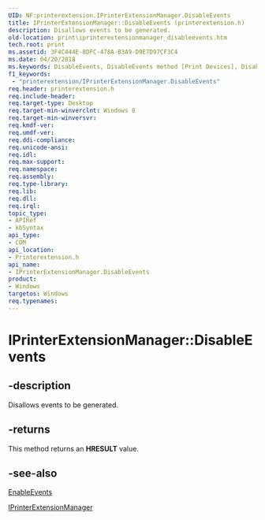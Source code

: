 ```yaml
---
UID: NF:printerextension.IPrinterExtensionManager.DisableEvents
title: IPrinterExtensionManager::DisableEvents (printerextension.h)
description: Disallows events to be generated.
old-location: print\iprinterextensionmanager_disableevents.htm
tech.root: print
ms.assetid: 3F4C444E-8DFC-478A-B3A9-D9E7D97CF3C4
ms.date: 04/20/2018
ms.keywords: DisableEvents, DisableEvents method [Print Devices], DisableEvents method [Print Devices],IPrinterExtensionManager interface, IPrinterExtensionManager interface [Print Devices],DisableEvents method, IPrinterExtensionManager.DisableEvents, IPrinterExtensionManager::DisableEvents, print.iprinterextensionmanager_disableevents, printerextension/IPrinterExtensionManager::DisableEvents
f1_keywords:
 - "printerextension/IPrinterExtensionManager.DisableEvents"
req.header: printerextension.h
req.include-header: 
req.target-type: Desktop
req.target-min-winverclnt: Windows 8
req.target-min-winversvr: 
req.kmdf-ver: 
req.umdf-ver: 
req.ddi-compliance: 
req.unicode-ansi: 
req.idl: 
req.max-support: 
req.namespace: 
req.assembly: 
req.type-library: 
req.lib: 
req.dll: 
req.irql: 
topic_type:
- APIRef
- kbSyntax
api_type:
- COM
api_location:
- Printerextension.h
api_name:
- IPrinterExtensionManager.DisableEvents
product:
- Windows
targetos: Windows
req.typenames: 
---
```


# IPrinterExtensionManager::DisableEvents


## -description


Disallows events to be generated.


## -returns



This method returns an <b>HRESULT</b> value.




## -see-also




<a href="https://docs.microsoft.com/windows-hardware/drivers/ddi/printerextension/nf-printerextension-iprinterextensionmanager-enableevents">EnableEvents</a>



<a href="https://docs.microsoft.com/windows-hardware/drivers/ddi/printerextension/nn-printerextension-iprinterextensionmanager">IPrinterExtensionManager</a>
 

 

